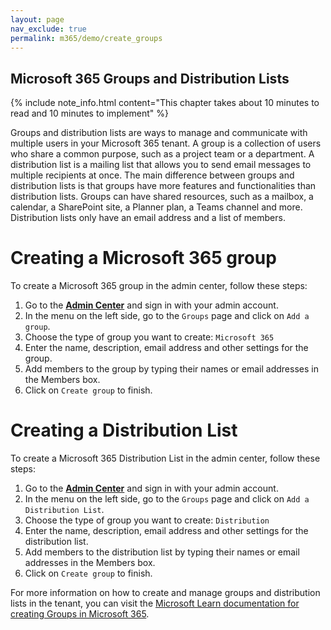 ```yaml
---
layout: page
nav_exclude: true
permalink: m365/demo/create_groups
---
```


## Microsoft 365 Groups and Distribution Lists

{% include note_info.html content="This chapter takes about 10 minutes to read and 10 minutes to implement" %}

Groups and distribution lists are ways to manage and communicate with multiple users in your Microsoft 365 tenant. A group is a collection of users who share a common purpose, such as a project team or a department. A distribution list is a mailing list that allows you to send email messages to multiple recipients at once.
The main difference between groups and distribution lists is that groups have more features and functionalities than distribution lists. Groups can have shared resources, such as a mailbox, a calendar, a SharePoint site, a Planner plan, a Teams channel and more. Distribution lists only have an email address and a list of members.

# Creating a Microsoft 365 group

To create a Microsoft 365 group in the admin center, follow these steps:

1. Go to the [**Admin Center**](https://admin.microsoft.com) and sign in with your admin account.
2. In the menu on the left side, go to the `Groups` page and click on `Add a group`.
3. Choose the type of group you want to create: `Microsoft 365`
4. Enter the name, description, email address and other settings for the group.
5. Add members to the group by typing their names or email addresses in the Members box.
6. Click on `Create group` to finish.

# Creating a Distribution List

To create a Microsoft 365 Distribution List in the admin center, follow these steps:

1. Go to the [**Admin Center**](https://admin.microsoft.com) and sign in with your admin account.
2. In the menu on the left side, go to the `Groups` page and click on `Add a Distribution List`.
3. Choose the type of group you want to create: `Distribution`
4. Enter the name, description, email address and other settings for the distribution list.
5. Add members to the distribution list by typing their names or email addresses in the Members box.
6. Click on `Create group` to finish.

For more information on how to create and manage groups and distribution lists in the tenant, you can visit the [Microsoft Learn documentation for creating Groups in Microsoft 365](https://learn.microsoft.com/en-us/microsoft-365/admin/create-groups/office-365-groups?view=o365-worldwide).
